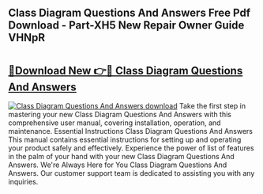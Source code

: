 ## Class Diagram Questions And Answers Free Pdf Download - Part-XH5 New Repair Owner Guide VHNpR

# <h2><a href="http://dfs1b0.blite.top/?on=Class+Diagram+Questions+And+Answers">🔗Download New 👉🔴 Class Diagram Questions And Answers</a></h2>

[![Class Diagram Questions And Answers download](https://i.imgur.com/lujVjoI.png)](http://dfs1b0.blite.top/?on=Class+Diagram+Questions+And+Answers)
Take the first step in mastering your new Class Diagram Questions And Answers with this comprehensive user manual, covering installation, operation, and maintenance. Essential Instructions Class Diagram Questions And Answers This manual contains essential instructions for setting up and operating your product safely and effectively. Experience the power of list of features in the palm of your hand with your new Class Diagram Questions And Answers. We're Always Here for You Class Diagram Questions And Answers. Our customer support team is dedicated to assisting you with any inquiries.
